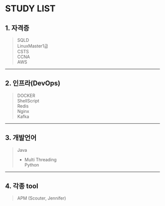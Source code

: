 # STUDY LIST   
## 1. 자격증   
> SQLD   
> LinuxMaster1급   
> CSTS   
> CCNA   
> AWS   
---
## 2. 인프라(DevOps)
> DOCKER   
> ShellScript   
> Redis   
> Nginx   
> Kafka     
---
## 3. 개발언어   
> Java
>    *  Multi Threading    
> Python
---
## 4. 각종 tool
> APM (Scouter, Jennifer)   

